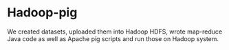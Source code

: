 # Hadoop-pig
We created datasets, uploaded them into Hadoop HDFS, wrote map-reduce Java code as well as Apache pig scripts and run those on Hadoop system.
